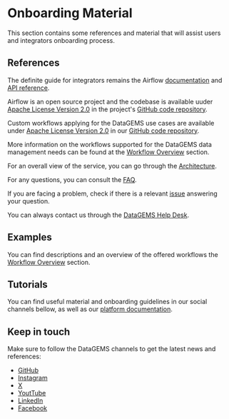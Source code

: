 # Onboarding Material

This section contains some references and material that will assist users and integrators onboarding process.

## References

The definite guide for integrators remains the Airflow [documentation](https://airflow.apache.org/docs/) and [API reference](https://airflow.apache.org/docs/apache-airflow/stable/stable-rest-api-ref.html).

Airflow is an open source project and the codebase is available uuder [Apache License Version 2.0](https://github.com/apache/airflow/blob/main/LICENSE) in the project's [GitHub code repository](https://github.com/apache/airflow).

Custom workflows applying for the DataGEMS use cases are available under [Apache License Version 2.0](license.md) in our [GitHub code repository](https://github.com/datagems-eosc/dg-data-workflow).

More information on the workflows supported for the DataGEMS data management needs can be found at the [Workflow Overview](workflow-overview.md) section.

For an overall view of the service, you can go through the [Architecture](architecture.md).

For any questions, you can consult the [FAQ](faq.md).

If you are facing a problem, check if there is a relevant [issue](https://github.com/datagems-eosc/dg-data-workflow/issues) answering your question.

You can always contact us through the [DataGEMS Help Desk](https://datagems.eu/contact-us/).

## Examples

You can find descriptions and an overview of the offered workflows the [Workflow Overview](workflow-overview.md) section.

## Tutorials

You can find useful material and onboarding guidelines in our social channels bellow, as well as our [platform documentation](https://datagems-eosc.github.io/).

## Keep in touch

Make sure to follow the DataGEMS channels to get the latest news and references:

* [GitHub](https://github.com/datagems-eosc/)
* [Instagram](https://www.instagram.com/datagems_eosc)
* [X](https://x.com/datagems_eosc)
* [YoutTube](https://www.youtube.com/@DataGEMS-65n)
* [LinkedIn](https://www.linkedin.com/company/eosc-datagems)
* [Facebook](https://www.facebook.com/datagems.eosc/)
